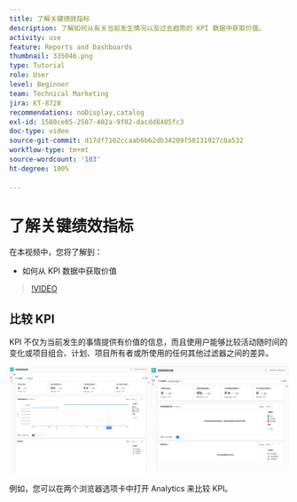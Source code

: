 ```yaml
---
title: 了解关键绩效指标
description: 了解如何从有关当前发生情况以及过去趋势的 KPI 数据中获取价值。
activity: use
feature: Reports and Dashboards
thumbnail: 335046.png
type: Tutorial
role: User
level: Beginner
team: Technical Marketing
jira: KT-8728
recommendations: noDisplay,catalog
exl-id: 1580ce05-2587-402a-9f02-dacdd8405fc3
doc-type: video
source-git-commit: d17df7162ccaab6b62db34209f50131927c0a532
workflow-type: tm+mt
source-wordcount: '103'
ht-degree: 100%

---
```


# 了解关键绩效指标

在本视频中，您将了解到：

* 如何从 KPI 数据中获取价值

>[!VIDEO](https://video.tv.adobe.com/v/335046/?quality=12&learn=on&enablevpops)

## 比较 KPI

KPI 不仅为当前发生的事情提供有价值的信息，而且使用户能够比较活动随时间的变化或项目组合、计划、项目所有者或所使用的任何其他过滤器之间的差异。

![并排显示两个浏览器选项卡的图像](assets/section-2-0.png)

例如，您可以在两个浏览器选项卡中打开 Analytics 来比较 KPI。
